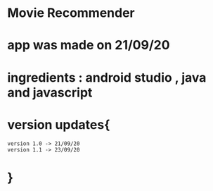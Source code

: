 # Movie Recommender
# app was made on 21/09/20 
# ingredients : android studio , java and javascript
# version updates{
    version 1.0 -> 21/09/20
    version 1.1 -> 23/09/20
# }
